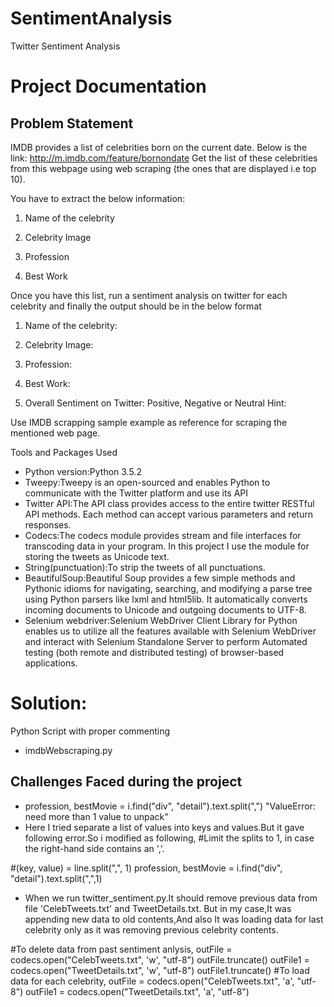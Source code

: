 # SentimentAnalysis
Twitter Sentiment Analysis
# Project Documentation

## Problem Statement 
IMDB provides a list of celebrities born on the current date. Below is the link:
http://m.imdb.com/feature/bornondate
Get the list of these celebrities from this webpage using web scraping (the ones that are displayed i.e top 10).

You have to extract the below information:

1.	Name of the celebrity

2.	Celebrity Image

3.	Profession

4.	Best Work


Once you have this list, run a sentiment analysis on twitter for each celebrity and finally the output should be in the below format

1.	Name of the celebrity:

2.	Celebrity Image:

3.	Profession:

4.	Best Work:

5.	Overall Sentiment on Twitter: Positive, Negative or Neutral
Hint: 

Use IMDB scrapping sample example as reference for scraping the mentioned web page. 

Tools and Packages Used
 - Python version:Python 3.5.2
 - Tweepy:Tweepy is an open-sourced and enables Python to communicate with the Twitter platform and use its API
 - Twitter API:The API class provides access to the entire twitter RESTful API methods. Each method can accept various parameters and return responses.
 - Codecs:The codecs module provides stream and file interfaces for transcoding data in your program. In this project I use the module for storing the tweets as Unicode text.
 - String(punctuation):To strip the tweets of all punctuations.
 - BeautifulSoup:Beautiful Soup provides a few simple methods and Pythonic idioms for navigating, searching, and modifying a parse tree using Python parsers like lxml and html5lib.
   It automatically converts incoming documents to Unicode and outgoing documents to UTF-8.
 - Selenium webdriver:Selenium WebDriver Client Library for Python enables us to utilize all the features available with Selenium WebDriver
   and interact with Selenium Standalone Server to perform Automated testing (both remote and distributed testing) of browser-based applications.



# Solution:
 Python Script with proper commenting
 - imdbWebscraping.py



## Challenges Faced during the project
 - profession, bestMovie = i.find("div", "detail").text.split(",")
  "ValueError: need more than 1 value to unpack"
  - Here I tried separate a list of values into keys and values.But it gave following error.So i modified as following,
   #Limit the splits to 1, in case the right-hand side contains an ','.
    
#(key, value) = line.split(",", 1)
    profession, bestMovie = i.find("div", "detail").text.split(",",1)

 - When we run twitter_sentiment.py.It should remove previous data from file 'CelebTweets.txt' and TweetDetails.txt.
   But in my case,It was appending new data to old contents,And also It was loading data for last celebrity only as it was removing previous celebrity contents.
  
#To delete data from past sentiment anlysis,
   outFile = codecs.open("CelebTweets.txt", 'w', "utf-8")
   outFile.truncate()
   outFile1 = codecs.open("TweetDetails.txt", 'w', "utf-8")
   outFile1.truncate()
   #To load data for each celebrity,
   outFile = codecs.open("CelebTweets.txt", 'a', "utf-8")
   outFile1 = codecs.open("TweetDetails.txt", 'a', "utf-8")




